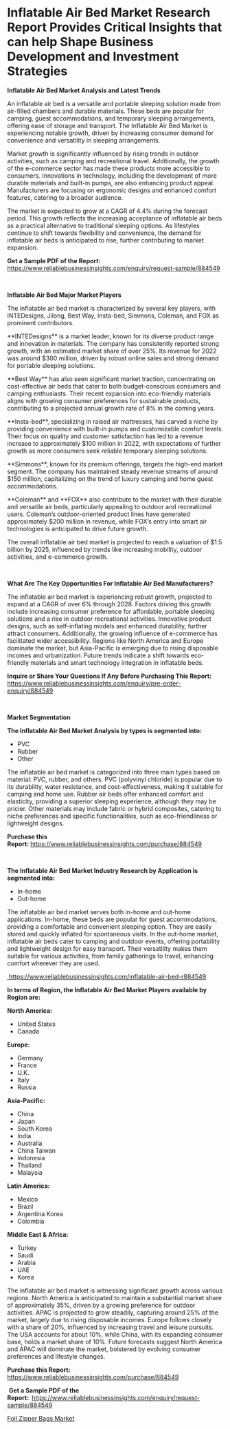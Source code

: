 <p><h1>Inflatable Air Bed Market Research Report Provides Critical Insights that can help Shape Business Development and Investment Strategies</h1></p><p><strong>Inflatable Air Bed Market Analysis and Latest Trends</strong></p>
<p><p>An inflatable air bed is a versatile and portable sleeping solution made from air-filled chambers and durable materials. These beds are popular for camping, guest accommodations, and temporary sleeping arrangements, offering ease of storage and transport. The Inflatable Air Bed Market is experiencing notable growth, driven by increasing consumer demand for convenience and versatility in sleeping arrangements.</p><p>Market growth is significantly influenced by rising trends in outdoor activities, such as camping and recreational travel. Additionally, the growth of the e-commerce sector has made these products more accessible to consumers. Innovations in technology, including the development of more durable materials and built-in pumps, are also enhancing product appeal. Manufacturers are focusing on ergonomic designs and enhanced comfort features, catering to a broader audience.</p><p>The market is expected to grow at a CAGR of 4.4% during the forecast period. This growth reflects the increasing acceptance of inflatable air beds as a practical alternative to traditional sleeping options. As lifestyles continue to shift towards flexibility and convenience, the demand for inflatable air beds is anticipated to rise, further contributing to market expansion.</p></p>
<p><strong>Get a Sample PDF of the Report:&nbsp;</strong> <a href="https://www.reliablebusinessinsights.com/enquiry/request-sample/884549?utm_campaign=3074&utm_medium=2&utm_source=Github&utm_content=ia&utm_term=04042025&utm_id=inflatable-air-bed">https://www.reliablebusinessinsights.com/enquiry/request-sample/884549</a></p>
<p>&nbsp;</p>
<p><strong>Inflatable Air Bed Major Market Players</strong></p>
<p><p>The inflatable air bed market is characterized by several key players, with INTEDesigns, Jilong, Best Way, Insta-bed, Simmons, Coleman, and FOX as prominent contributors. </p><p>**INTEDesigns** is a market leader, known for its diverse product range and innovation in materials. The company has consistently reported strong growth, with an estimated market share of over 25%. Its revenue for 2022 was around $300 million, driven by robust online sales and strong demand for portable sleeping solutions.</p><p>**Best Way** has also seen significant market traction, concentrating on cost-effective air beds that cater to both budget-conscious consumers and camping enthusiasts. Their recent expansion into eco-friendly materials aligns with growing consumer preferences for sustainable products, contributing to a projected annual growth rate of 8% in the coming years.</p><p>**Insta-bed**, specializing in raised air mattresses, has carved a niche by providing convenience with built-in pumps and customizable comfort levels. Their focus on quality and customer satisfaction has led to a revenue increase to approximately $100 million in 2022, with expectations of further growth as more consumers seek reliable temporary sleeping solutions.</p><p>**Simmons**, known for its premium offerings, targets the high-end market segment. The company has maintained steady revenue streams of around $150 million, capitalizing on the trend of luxury camping and home guest accommodations. </p><p>**Coleman** and **FOX** also contribute to the market with their durable and versatile air beds, particularly appealing to outdoor and recreational users. Coleman’s outdoor-oriented product lines have generated approximately $200 million in revenue, while FOX’s entry into smart air technologies is anticipated to drive future growth.</p><p>The overall inflatable air bed market is projected to reach a valuation of $1.5 billion by 2025, influenced by trends like increasing mobility, outdoor activities, and e-commerce growth.</p></p>
<p>&nbsp;</p>
<p><strong>What Are The Key Opportunities For Inflatable Air Bed Manufacturers?</strong></p>
<p><p>The inflatable air bed market is experiencing robust growth, projected to expand at a CAGR of over 6% through 2028. Factors driving this growth include increasing consumer preference for affordable, portable sleeping solutions and a rise in outdoor recreational activities. Innovative product designs, such as self-inflating models and enhanced durability, further attract consumers. Additionally, the growing influence of e-commerce has facilitated wider accessibility. Regions like North America and Europe dominate the market, but Asia-Pacific is emerging due to rising disposable incomes and urbanization. Future trends indicate a shift towards eco-friendly materials and smart technology integration in inflatable beds.</p></p>
<p><strong>Inquire or Share Your Questions If Any Before Purchasing This Report:</strong> <a href="https://www.reliablebusinessinsights.com/enquiry/pre-order-enquiry/884549?utm_campaign=3074&utm_medium=2&utm_source=Github&utm_content=ia&utm_term=04042025&utm_id=inflatable-air-bed">https://www.reliablebusinessinsights.com/enquiry/pre-order-enquiry/884549</a></p>
<p>&nbsp;</p>
<p><strong>Market Segmentation</strong></p>
<p><strong>The Inflatable Air Bed Market Analysis by types is segmented into:</strong></p>
<p><ul><li>PVC</li><li>Rubber</li><li>Other</li></ul></p>
<p><p>The inflatable air bed market is categorized into three main types based on material: PVC, rubber, and others. PVC (polyvinyl chloride) is popular due to its durability, water resistance, and cost-effectiveness, making it suitable for camping and home use. Rubber air beds offer enhanced comfort and elasticity, providing a superior sleeping experience, although they may be pricier. Other materials may include fabric or hybrid composites, catering to niche preferences and specific functionalities, such as eco-friendliness or lightweight designs.</p></p>
<p><strong>Purchase this Report:&nbsp;</strong><a href="https://www.reliablebusinessinsights.com/purchase/884549?utm_campaign=3074&utm_medium=2&utm_source=Github&utm_content=ia&utm_term=04042025&utm_id=inflatable-air-bed">https://www.reliablebusinessinsights.com/purchase/884549</a></p>
<p>&nbsp;</p>
<p><strong>The Inflatable Air Bed Market Industry Research by Application is segmented into:</strong></p>
<p><ul><li>In-home</li><li>Out-home</li></ul></p>
<p><p>The inflatable air bed market serves both in-home and out-home applications. In-home, these beds are popular for guest accommodations, providing a comfortable and convenient sleeping option. They are easily stored and quickly inflated for spontaneous visits. In the out-home market, inflatable air beds cater to camping and outdoor events, offering portability and lightweight design for easy transport. Their versatility makes them suitable for various activities, from family gatherings to travel, enhancing comfort wherever they are used.</p></p>
<p><a href="https://www.reliablebusinessinsights.com/inflatable-air-bed-r884549?utm_campaign=3074&utm_medium=2&utm_source=Github&utm_content=ia&utm_term=04042025&utm_id=inflatable-air-bed">&nbsp;https://www.reliablebusinessinsights.com/inflatable-air-bed-r884549</a></p>
<p><strong>In terms of Region, the Inflatable Air Bed Market Players available by Region are:</strong></p>
<p>
    <p> <strong> North America: </strong>
        <ul>
            <li>United States</li>
            <li>Canada</li>
        </ul>
        </p> 
    <p> <strong> Europe: </strong>
        <ul>
            <li>Germany</li>
            <li>France</li>
            <li>U.K.</li>
            <li>Italy</li>
            <li>Russia</li>
        </ul>
        </p> 
    <p> <strong> Asia-Pacific: </strong>
        <ul>
            <li>China</li>
            <li>Japan</li>
            <li>South Korea</li>
            <li>India</li>
            <li>Australia</li>
            <li>China Taiwan</li>
            <li>Indonesia</li>
            <li>Thailand</li>
            <li>Malaysia</li>
        </ul>
        </p> 
    <p> <strong> Latin America: </strong>
        <ul>
            <li>Mexico</li>
            <li>Brazil</li>
            <li>Argentina Korea</li>
            <li>Colombia</li>
        </ul>
        </p> 
    <p> <strong> Middle East & Africa: </strong>
        <ul>
            <li>Turkey</li>
            <li>Saudi</li>
            <li>Arabia</li>
            <li>UAE</li>
            <li>Korea</li>
        </ul>
    </p>
    </p>
<p><p>The inflatable air bed market is witnessing significant growth across various regions. North America is anticipated to maintain a substantial market share of approximately 35%, driven by a growing preference for outdoor activities. APAC is projected to grow steadily, capturing around 25% of the market, largely due to rising disposable incomes. Europe follows closely with a share of 20%, influenced by increasing travel and leisure pursuits. The USA accounts for about 10%, while China, with its expanding consumer base, holds a market share of 10%. Future forecasts suggest North America and APAC will dominate the market, bolstered by evolving consumer preferences and lifestyle changes.</p></p>
<p><strong>Purchase this Report: </strong><a href="https://www.reliablebusinessinsights.com/purchase/884549?utm_campaign=3074&utm_medium=2&utm_source=Github&utm_content=ia&utm_term=04042025&utm_id=inflatable-air-bed">https://www.reliablebusinessinsights.com/purchase/884549</a></p>
<p>&nbsp;<strong>Get a Sample PDF of the Report:&nbsp;&nbsp;</strong><a href="https://www.reliablebusinessinsights.com/enquiry/request-sample/884549?utm_campaign=3074&utm_medium=2&utm_source=Github&utm_content=ia&utm_term=04042025&utm_id=inflatable-air-bed">https://www.reliablebusinessinsights.com/enquiry/request-sample/884549</a></p>
<p><strong></strong></p>
<p><p><a href="https://github.com/saoneubeh8/Market-Research-Report-List-1/blob/main/foil-zipper-bags-market.md?utm_campaign=3074&utm_medium=2&utm_source=Github&utm_content=ia&utm_term=04042025&utm_id=inflatable-air-bed">Foil Zipper Bags Market</a></p></p>